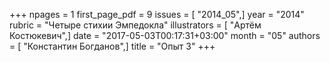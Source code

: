 +++
npages = 1
first_page_pdf = 9
issues = [ "2014_05",]
year = "2014"
rubric = "Четыре стихии Эмпедокла"
illustrators = [ "Артём Костюкевич",]
date = "2017-05-03T00:17:31+03:00"
month = "05"
authors = [ "Константин Богданов",]
title = "Опыт 3"
+++
